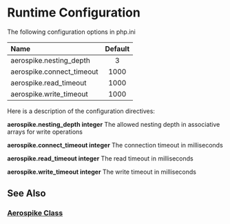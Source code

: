 
# Runtime Configuration

The following configuration options in php.ini

| Name  | Default  |
|:------|:---------:|
| aerospike.nesting_depth |  3  |
| aerospike.connect_timeout | 1000 |
| aerospike.read_timeout | 1000 |
| aerospike.write_timeout | 1000 |

Here is a description of the configuration directives:

**aerospike.nesting_depth integer**
    The allowed nesting depth in associative arrays for write operations

**aerospike.connect_timeout integer**
    The connection timeout in milliseconds

**aerospike.read_timeout integer**
    The read timeout in milliseconds

**aerospike.write_timeout integer**
    The write timeout in milliseconds

## See Also

### [Aerospike Class](aerospike.md)
